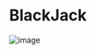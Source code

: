 # BlackJack
![image](https://github.com/DmAlexx/BlackJack/assets/106063042/0af61923-ab9a-4b38-935d-a45714d49bae)
